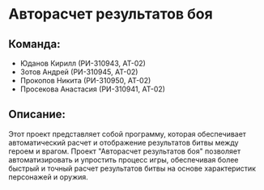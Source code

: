 # Авторасчет результатов боя

## Команда:
- Юданов Кирилл (РИ-310943, АТ-02)
- Зотов Андрей (РИ-310945, АТ-02)
- Прокопов Никита (РИ-310950, АТ-02)
- Просекова Анастасия (РИ-310941, АТ-02)
  
## Описание:
Этот проект представляет собой программу, которая обеспечивает автоматический расчет и отображение результатов битвы между героем и врагом. Проект "Авторасчет результатов боя" позволяет автоматизировать и упростить процесс игры, обеспечивая более быстрый и точный расчет результатов битвы на основе характеристик персонажей и оружия.

